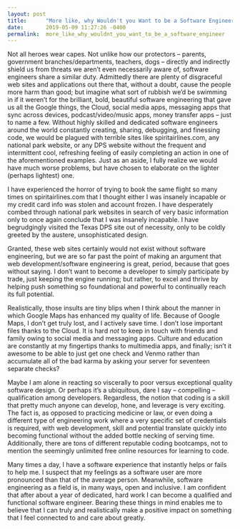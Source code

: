 ```yaml
---
layout: post
title:      "More like, why Wouldn't you Want to be a Software Engineer?"
date:       2019-05-09 11:27:26 -0400
permalink:  more_like_why_wouldnt_you_want_to_be_a_software_engineer
---
```



Not all heroes wear capes. Not unlike how our protectors – parents, government branches/departments, teachers, dogs – directly and indirectly shield us from threats we aren’t even necessarily aware of, software engineers share a similar duty. Admittedly there are plenty of disgraceful web sites and applications out there that, without a doubt, cause the people more harm than good; but imagine what sort of rubbish we’d be swimming in if it weren’t for the brilliant, bold, beautiful software engineering that gave us all the Google things, the Cloud, social media apps, messaging apps that sync across devices, podcast/video/music apps, money transfer apps – just to name a few. Without highly skilled and dedicated software engineers around the world constantly creating, sharing, debugging, and finessing code, we would be plagued with terrible sites like spiritairlines.com, any national park website, or any DPS website without the frequent and intermittent cool, refreshing feeling of easily completing an action in one of the aforementioned examples. Just as an aside, I fully realize we would have much worse problems, but have chosen to elaborate on the lighter (perhaps lightest) one.

I have experienced the horror of trying to book the same flight so many times on spiritairlines.com that I thought either I was insanely incapable or my credit card info was stolen and account frozen. I have desperately combed through national park websites in search of very basic information only to once again conclude that I was insanely incapable. I have begrudgingly visited the Texas DPS site out of necessity, only to be coldly greeted by the austere, unsophisticated design. 

Granted, these web sites certainly would not exist without software engineering, but we are so far past the point of making an argument that web development/software engineering is great, period, because that goes without saying. I don’t want to become a developer to simply participate by trade, just keeping the engine running; but rather, to excel and thrive by helping push something so foundational and powerful to continually reach its full potential.

Realistically, those insults are tiny blips when I think about the manner in which Google Maps has enhanced my quality of life. Because of Google Maps, I don’t get truly lost, and I actively save time. I don’t lose important files thanks to the Cloud. It is hard *not* to keep in touch with friends and family owing to social media and messaging apps. Culture and education are constantly at my fingertips thanks to multimedia apps, and finally; isn’t it awesome to be able to just get one check and Venmo rather than accumulate all of the bad karma by asking your server for seventeen separate checks?

Maybe I am alone in reacting so viscerally to poor versus exceptional quality software design. Or perhaps it’s a ubiquitous, dare I say – compelling – qualification among developers. Regardless, the notion that coding is a skill that pretty much anyone can develop, hone, and leverage is very exciting. The fact is, as opposed to practicing medicine or law, or even doing a different type of engineering work where a very specific set of credentials is required, with web development, skill and potential translate quickly into becoming functional without the added bottle necking of serving time. Additionally, there are tons of different reputable coding bootcamps, not to mention the seemingly unlimited free online resources for learning to code. 

Many times a day, I have a software experience that instantly helps or fails to help me. I suspect that my feelings as a software user are more pronounced than that of the average person. Meanwhile, software engineering as a field is, in many ways, open and inclusive. I am confident that after about a year of dedicated, hard work I can become a qualified and functional software engineer. Bearing these things in mind enables me to believe that I can truly and realistically make a positive impact on something that I feel connected to and care about greatly.

